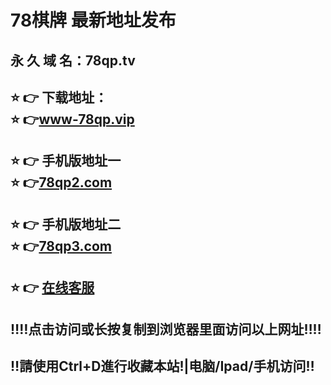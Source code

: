 # 78棋牌 最新地址发布 
## 永 久 域 名：78qp.tv
## ⭐️ 👉 下载地址：<br>⭐️ 👉<a href="https://www-78qp.vip/">www-78qp.vip</a>
## ⭐️ 👉 手机版地址一<br>⭐️ 👉<a href="https://www.78qp2.com">78qp2.com</a>
## ⭐️ 👉 手机版地址二<br>⭐️ 👉<a href="https://www.78qp3.com">78qp3.com</a>
## ⭐️ 👉  <a href="https://32209a6e0fa40.chatnow.mstatik.com/widget/standalone.html?eid=138797">在线客服</a>
## ‼️‼️点击访问或长按复制到浏览器里面访问以上网址‼️‼️
## ‼️請使用Ctrl+D進行收藏本站!|电脑/Ipad/手机访问‼️
